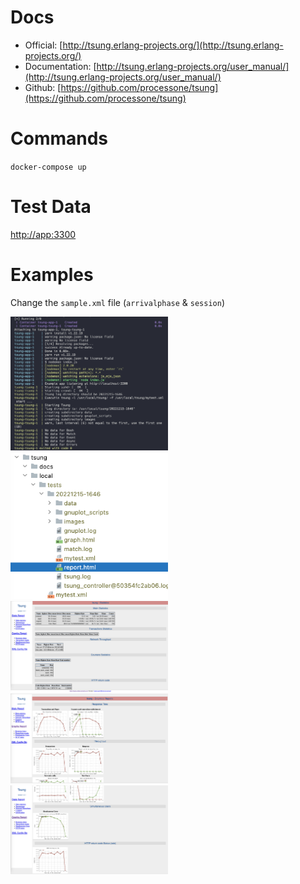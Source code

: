 # Docs

- Official: [http://tsung.erlang-projects.org/](http://tsung.erlang-projects.org/)
- Documentation: [http://tsung.erlang-projects.org/user_manual/](http://tsung.erlang-projects.org/user_manual/)
- Github: [https://github.com/processone/tsung](https://github.com/processone/tsung)

# Commands

`docker-compose up`

# Test Data

[http://app:3300](http://app:3300)

# Examples

Change the `sample.xml` file (`arrivalphase` & `session`)

<img src="./docs/tsung-command.png" width=50% height=50%>
<img src="./docs/tsung-results.png" width=50% height=50%>
<img src="./docs/tsung-report-stats.png" width=50% height=50%>
<img src="./docs/tsung-report-graphs.png" width=50% height=50%>
<img src="./docs/tsung-report-graphs-2.png" width=50% height=50%>
